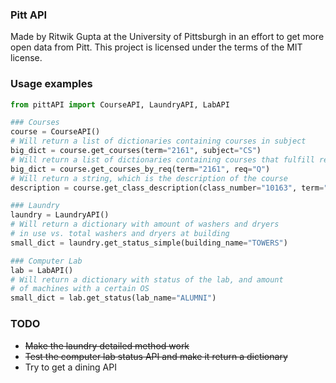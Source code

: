 ### Pitt API  

Made by Ritwik Gupta at the University of Pittsburgh in an effort to get more open data from Pitt. 
This project is licensed under the terms of the MIT license.   

### Usage examples  

```python
from pittAPI import CourseAPI, LaundryAPI, LabAPI

### Courses
course = CourseAPI()
# Will return a list of dictionaries containing courses in subject
big_dict = course.get_courses(term="2161", subject="CS")
# Will return a list of dictionaries containing courses that fulfill req
big_dict = course.get_courses_by_req(term="2161", req="Q")
# Will return a string, which is the description of the course
description = course.get_class_description(class_number="10163", term="2161")

### Laundry
laundry = LaundryAPI()
# Will return a dictionary with amount of washers and dryers
# in use vs. total washers and dryers at building
small_dict = laundry.get_status_simple(building_name="TOWERS")

### Computer Lab
lab = LabAPI()
# Will return a dictionary with status of the lab, and amount
# of machines with a certain OS
small_dict = lab.get_status(lab_name="ALUMNI")
```

### TODO  
* ~~Make the laundry detailed method work~~  
* ~~Test the computer lab status API and make it return a dictionary~~  
* Try to get a dining API  
